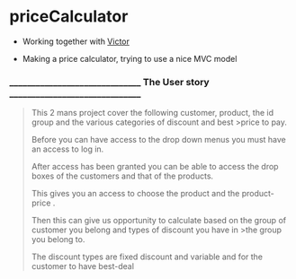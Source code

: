 # priceCalculator

- Working together with [Victor](https://github.com/Victor-28)

- Making a price calculator, trying to use a nice MVC model

### ______________________________ The User story ______________________________
>
>   This 2 mans project cover the following  customer, product, the id group and the various categories of discount and best   >price to pay.
>
>Before you can have access to the drop down menus you must have an access to log  in.
>
>After access has been granted you can be able to access the drop boxes of the customers and that of the products.
>
>This gives you an access to choose the product and the product-price .
>
>Then this can give us opportunity to calculate based on the group of customer you belong and types of discount you have in   >the group you belong to.
>
>The discount types are fixed discount and variable and for the customer to have best-deal
